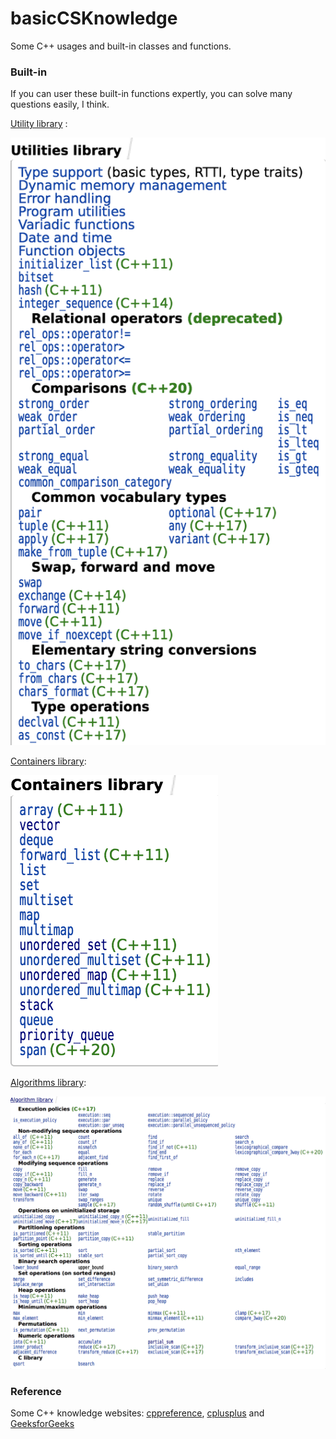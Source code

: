 # basicCSKnowledge
Some C++ usages and built-in classes and functions.



### Built-in

If you can user these built-in functions expertly, you can solve many questions easily, I think.

[Utility library](http://en.cppreference.com/w/cpp/utility#General-purpose_utilities) :

![utils](./utils.png)

[Containers library](http://en.cppreference.com/w/cpp/algorithm):

![containers](./containers.png)

[Algorithms library](http://en.cppreference.com/w/cpp/algorithm):

![built-in algorithms](./built-in_algorithms.png)



### Reference

Some C++ knowledge websites: [cppreference](http://en.cppreference.com/w/), [cplusplus](http://www.cplusplus.com/) and [GeeksforGeeks](https://www.geeksforgeeks.org/c-plus-plus/)
